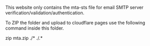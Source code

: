 This website only contains the mta-sts file for email SMTP server verification/validation/authentication.

To ZIP the folder and upload to cloudflare pages use the following command inside this folder.

zip mta.zip ./* ./.*